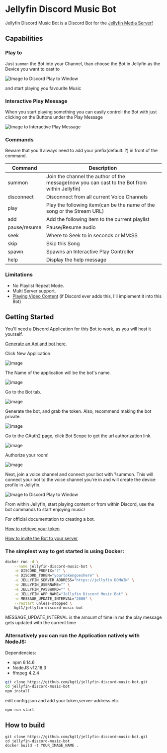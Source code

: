 # Jellyfin Discord Music Bot

Jellyfin Discord Music Bot is a Discord Bot for the [Jellyfin Media Server!](http://github.com/jellyfin/jellyfin)

## Capabilities

### Play to

Just `summon` the Bot into your Channel, than choose the Bot in Jellyfin as the Device you want to cast to

![Image to Discord Play to Window](img/playtowindow.png)

 and start playing you favourite Music

### Interactive Play Message

When you start playing something you can easily controll the Bot with just clicking on the Buttons under the Play Message

![Image to Interactive Play Message](img/discordplaymessage.png)

### Commands

Beware that you'll always need to add your prefix(default: ?) in front of the command.

Command | Description
------------ | -------------
summon | Join the channel the author of the message(now you can cast to the Bot from within Jellyfin)
disconnect | Disconnect from all current Voice Channels
play | Play the following item(can be the name of the song or the Stream URL)
add | Add the following item to the current playlist
pause/resume | Pause/Resume audio
seek | Where to Seek to in seconds or MM:SS
skip | Skip this Song
spawn | Spawns an Interactive Play Controller
help | Display the help message

### Limitations
- No Playlist Repeat Mode.
- Multi Server support.
- [Playing Video Content](https://support.discord.com/hc/en-us/community/posts/360059238512-Add-Go-Live-support-for-API) (if Discord ever adds this, I'll implement it into this Bot)

## Getting Started
You'll need a Discord Application for this Bot to work, as you will host it yourself.

[Generate an Api and bot here](https://discord.com/developers/applications/). 

Click New Application. 

![image](https://user-images.githubusercontent.com/20715731/97124506-bba00080-1706-11eb-820a-035039484ca2.png)

The Name of the application will be the bot's name.

![image](https://user-images.githubusercontent.com/20715731/97124528-d2deee00-1706-11eb-8a05-8b0542e1213a.png)

Go to the Bot tab.

![image](https://user-images.githubusercontent.com/20715731/97124557-ef7b2600-1706-11eb-8fed-2373df9a1eb7.png)

Generate the bot, and grab the token. Also, recommend making the bot private.

![image](https://user-images.githubusercontent.com/20715731/97124639-484abe80-1707-11eb-92f9-1182aad3d2d2.png)

Go to the OAuth2 page, click Bot Scope to get the url authorization link.

![image](https://user-images.githubusercontent.com/20715731/97124754-b68f8100-1707-11eb-9e16-f84401d108bf.png)

Authorize your room!

![image](https://user-images.githubusercontent.com/20715731/97124818-08380b80-1708-11eb-944a-f96395dcf6c1.png)

Next, join a voice channel and connect your bot with ?summon. This will connect your bot to the voice channel you're in and will create the device profile in Jellyfin.

![Image to Discord Play to Window](img/playtowindow.png)

From within Jellyfin, start playing content or from within Discord, use the bot commands to start enjoying music!

For official documentation to creating a bot.

[How to retrieve your token](https://discordjs.guide/preparations/setting-up-a-bot-application.html#creating-your-bot)

[How to invite the Bot to your server](https://discordjs.guide/preparations/adding-your-bot-to-servers.html#bot-invite-links)

### The simplest way to get started is using Docker:

```bash
docker run -d \
    --name jellyfin-discord-music-bot \
    -e DISCORD_PREFIX="?" \
    -e DISCORD_TOKEN="yourtokengoeshere" \
    -e JELLYFIN_SERVER_ADDRESS="https://jellyfin.DOMAIN" \
    -e JELLYFIN_USERNAME="" \
    -e JELLYFIN_PASSWORD="" \
    -e JELLYFIN_APP_NAME="Jellyfin Discord Music Bot" \
    -e MESSAGE_UPDATE_INTERVAL="2000" \
    --restart unless-stopped \
    kgt1/jellyfin-discord-music-bot
```

MESSAGE_UPDATE_INTERVAL is the amount of time in ms the play message gets updated with the current time

### Alternatively you can run the Application natively with NodeJS:

Dependencies:

- npm 6.14.6
- NodeJS v12.18.3
- ffmpeg 4.2.4
```bash
git clone https://github.com/kgt1/jellyfin-discord-music-bot.git
cd jellyfin-discord-music-bot
npm install
```
edit config.json and add your token,server-address etc.
```bash
npm run start
```


## How to build
```
git clone https://github.com/kgt1/jellyfin-discord-music-bot.git
cd jellyfin-discord-music-bot
docker build -t YOUR_IMAGE_NAME .
```
